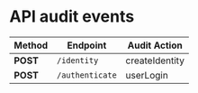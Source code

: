 # API audit events


| Method    | Endpoint        | Audit Action   |
| --------- | --------------- | -------------- |
| **POST**  | `/identity`     | createIdentity |
| **POST**  | `/authenticate` | userLogin      |